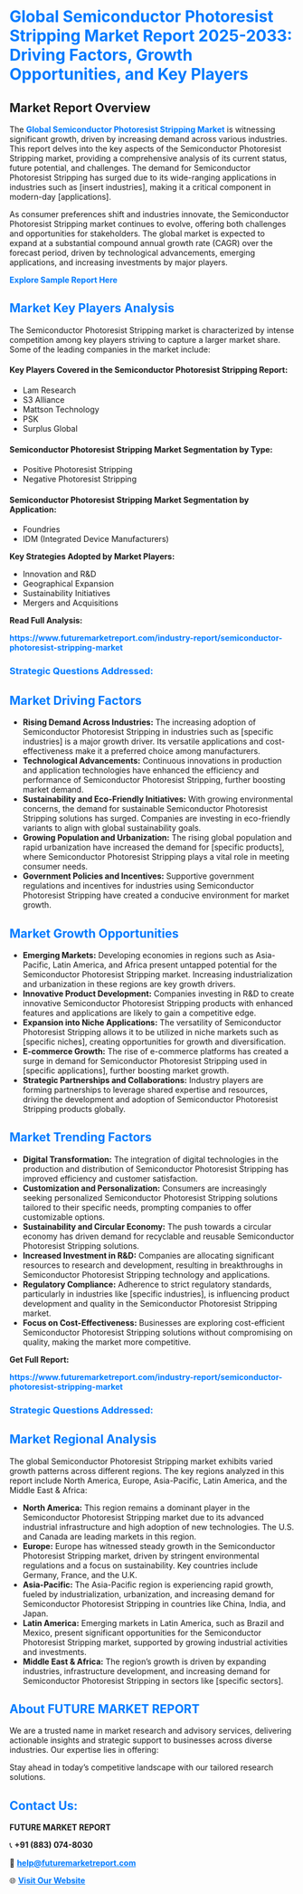 <h1 style="color: #007BFF;">Global Semiconductor Photoresist Stripping Market Report 2025-2033: Driving Factors, Growth Opportunities, and Key Players</h1>

<section id="overview">
<h2>Market Report Overview</h2>
<p>The <a href="https://www.futuremarketreport.com/industry-report/semiconductor-photoresist-stripping-market" style="color: #007BFF; text-decoration: none;"><strong>Global Semiconductor Photoresist Stripping Market</strong></a> is witnessing significant growth, driven by increasing demand across various industries. This report delves into the key aspects of the Semiconductor Photoresist Stripping market, providing a comprehensive analysis of its current status, future potential, and challenges. The demand for Semiconductor Photoresist Stripping has surged due to its wide-ranging applications in industries such as [insert industries], making it a critical component in modern-day [applications].</p>
<p>As consumer preferences shift and industries innovate, the Semiconductor Photoresist Stripping market continues to evolve, offering both challenges and opportunities for stakeholders. The global market is expected to expand at a substantial compound annual growth rate (CAGR) over the forecast period, driven by technological advancements, emerging applications, and increasing investments by major players.</p>
</section>

<section id="overview">
<p><a href="https://www.futuremarketreport.com/request-sample/reportId=76481" style="color: #007BFF; text-decoration: none;"><strong>Explore Sample Report Here</strong></a></p>
</section>

<section id="key-players">
<h2 style="color: #007BFF;">Market Key Players Analysis</h2>
<p>The Semiconductor Photoresist Stripping market is characterized by intense competition among key players striving to capture a larger market share. Some of the leading companies in the market include:</p>
<h4>Key Players Covered in the Semiconductor Photoresist Stripping Report:</h4>
<ul><li>Lam Research</li><li>S3 Alliance</li><li>Mattson Technology</li><li>PSK</li><li>Surplus Global</li></ul>
<h4>Semiconductor Photoresist Stripping Market Segmentation by Type:</h4>
<ul><li>Positive Photoresist Stripping</li><li>Negative Photoresist Stripping</li></ul>

<h4>Semiconductor Photoresist Stripping Market Segmentation by Application:</h4>
<ul><li>Foundries</li><li>IDM (Integrated Device Manufacturers)</li></ul>
<p><strong>Key Strategies Adopted by Market Players:</strong></p>
<ul>
<li>Innovation and R&D</li>
<li>Geographical Expansion</li>
<li>Sustainability Initiatives</li>
<li>Mergers and Acquisitions</li>
</ul>
</section>

<section>
<p><strong>Read Full Analysis: </strong></p><a href="https://www.futuremarketreport.com/industry-report/semiconductor-photoresist-stripping-market" style="color: #007BFF; text-decoration: none;"><strong>https://www.futuremarketreport.com/industry-report/semiconductor-photoresist-stripping-market</strong></a>
<h3 style="color: #007BFF;">Strategic Questions Addressed:</h3>
</section>

<section id="driving-factors">
<h2 style="color: #007BFF;">Market Driving Factors</h2>
<ul>
<li><strong>Rising Demand Across Industries:</strong> The increasing adoption of Semiconductor Photoresist Stripping in industries such as [specific industries] is a major growth driver. Its versatile applications and cost-effectiveness make it a preferred choice among manufacturers.</li>
<li><strong>Technological Advancements:</strong> Continuous innovations in production and application technologies have enhanced the efficiency and performance of Semiconductor Photoresist Stripping, further boosting market demand.</li>
<li><strong>Sustainability and Eco-Friendly Initiatives:</strong> With growing environmental concerns, the demand for sustainable Semiconductor Photoresist Stripping solutions has surged. Companies are investing in eco-friendly variants to align with global sustainability goals.</li>
<li><strong>Growing Population and Urbanization:</strong> The rising global population and rapid urbanization have increased the demand for [specific products], where Semiconductor Photoresist Stripping plays a vital role in meeting consumer needs.</li>
<li><strong>Government Policies and Incentives:</strong> Supportive government regulations and incentives for industries using Semiconductor Photoresist Stripping have created a conducive environment for market growth.</li>
</ul>
</section>

<section id="growth-opportunities">
<h2 style="color: #007BFF;">Market Growth Opportunities</h2>
<ul>
<li><strong>Emerging Markets:</strong> Developing economies in regions such as Asia-Pacific, Latin America, and Africa present untapped potential for the Semiconductor Photoresist Stripping market. Increasing industrialization and urbanization in these regions are key growth drivers.</li>
<li><strong>Innovative Product Development:</strong> Companies investing in R&D to create innovative Semiconductor Photoresist Stripping products with enhanced features and applications are likely to gain a competitive edge.</li>
<li><strong>Expansion into Niche Applications:</strong> The versatility of Semiconductor Photoresist Stripping allows it to be utilized in niche markets such as [specific niches], creating opportunities for growth and diversification.</li>
<li><strong>E-commerce Growth:</strong> The rise of e-commerce platforms has created a surge in demand for Semiconductor Photoresist Stripping used in [specific applications], further boosting market growth.</li>
<li><strong>Strategic Partnerships and Collaborations:</strong> Industry players are forming partnerships to leverage shared expertise and resources, driving the development and adoption of Semiconductor Photoresist Stripping products globally.</li>
</ul>
</section>

<section id="trending-factors">
<h2 style="color: #007BFF;">Market Trending Factors</h2>
<ul>
<li><strong>Digital Transformation:</strong> The integration of digital technologies in the production and distribution of Semiconductor Photoresist Stripping has improved efficiency and customer satisfaction.</li>
<li><strong>Customization and Personalization:</strong> Consumers are increasingly seeking personalized Semiconductor Photoresist Stripping solutions tailored to their specific needs, prompting companies to offer customizable options.</li>
<li><strong>Sustainability and Circular Economy:</strong> The push towards a circular economy has driven demand for recyclable and reusable Semiconductor Photoresist Stripping solutions.</li>
<li><strong>Increased Investment in R&D:</strong> Companies are allocating significant resources to research and development, resulting in breakthroughs in Semiconductor Photoresist Stripping technology and applications.</li>
<li><strong>Regulatory Compliance:</strong> Adherence to strict regulatory standards, particularly in industries like [specific industries], is influencing product development and quality in the Semiconductor Photoresist Stripping market.</li>
<li><strong>Focus on Cost-Effectiveness:</strong> Businesses are exploring cost-efficient Semiconductor Photoresist Stripping solutions without compromising on quality, making the market more competitive.</li>
</ul>
</section>

<section>
<p><strong>Get Full Report: </strong></p><a href="https://www.futuremarketreport.com/industry-report/semiconductor-photoresist-stripping-market" style="color: #007BFF; text-decoration: none;"><strong>https://www.futuremarketreport.com/industry-report/semiconductor-photoresist-stripping-market</strong></a>
<h3 style="color: #007BFF;">Strategic Questions Addressed:</h3>
</section>


<section id="regional-analysis">
<h2 style="color: #007BFF;">Market Regional Analysis</h2>
<p>The global Semiconductor Photoresist Stripping market exhibits varied growth patterns across different regions. The key regions analyzed in this report include North America, Europe, Asia-Pacific, Latin America, and the Middle East & Africa:</p>
<ul>
<li><strong>North America:</strong> This region remains a dominant player in the Semiconductor Photoresist Stripping market due to its advanced industrial infrastructure and high adoption of new technologies. The U.S. and Canada are leading markets in this region.</li>
<li><strong>Europe:</strong> Europe has witnessed steady growth in the Semiconductor Photoresist Stripping market, driven by stringent environmental regulations and a focus on sustainability. Key countries include Germany, France, and the U.K.</li>
<li><strong>Asia-Pacific:</strong> The Asia-Pacific region is experiencing rapid growth, fueled by industrialization, urbanization, and increasing demand for Semiconductor Photoresist Stripping in countries like China, India, and Japan.</li>
<li><strong>Latin America:</strong> Emerging markets in Latin America, such as Brazil and Mexico, present significant opportunities for the Semiconductor Photoresist Stripping market, supported by growing industrial activities and investments.</li>
<li><strong>Middle East & Africa:</strong> The region’s growth is driven by expanding industries, infrastructure development, and increasing demand for Semiconductor Photoresist Stripping in sectors like [specific sectors].</li>
</ul>
</section>

<footer>
<h2 style="color: #007BFF;">About FUTURE MARKET REPORT</h2>
<p>We are a trusted name in market research and advisory services, delivering actionable insights and strategic support to businesses across diverse industries. Our expertise lies in offering:</p>

<p>Stay ahead in today’s competitive landscape with our tailored research solutions.</p>

<h2 style="color: #007BFF;">Contact Us:</h2>
<p><strong>FUTURE MARKET REPORT</strong></p>
<p>📞 <strong>+91 (883) 074-8030</strong></p>
<p>📧 <strong><a href="mailto:help@futuremarketreport.com" style="color: #007BFF;">help@futuremarketreport.com</a></strong></p>
<p>🌐 <strong><a href="https://www.futuremarketreport.com/" style="color: #007BFF;">Visit Our Website</a></strong></p>
</footer>